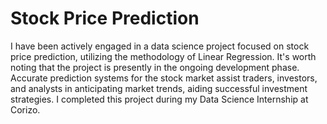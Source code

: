 # Stock Price Prediction

I have been actively engaged in a data science project focused on
stock price prediction, utilizing the methodology of Linear Regression. It's worth noting that
the project is presently in the ongoing development phase. Accurate prediction systems for
the stock market assist traders, investors, and analysts in anticipating market trends, aiding
successful investment strategies. I completed this project during my Data Science Internship
at Corizo.
